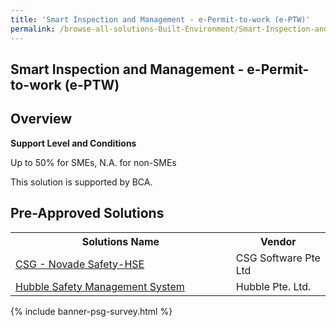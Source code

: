 ```yaml
---
title: 'Smart Inspection and Management - e-Permit-to-work (e-PTW)'
permalink: /browse-all-solutions-Built-Environment/Smart-Inspection-and-Management---e-Permit-to-work--e-PTW-
---
```


## Smart Inspection and Management - e-Permit-to-work (e-PTW)
## Overview

**Support Level and Conditions**

Up to 50% for SMEs, N.A. for non-SMEs

This solution is supported by BCA.

## Pre-Approved Solutions

<table>
<tr>
<th style='width: auto;'><b>Solutions Name</b></th>
<th style='width: 30%;'><b>Vendor</b></th>
</tr>
<tr>
<td><a href='/productivity-solutions-grant/solutionrepo/201600202R-CSG-Novd-SftyHSE-G' target='_blank'>CSG - Novade Safety-HSE</a><br></td>
<td>CSG Software Pte Ltd</td>
</tr>
<tr>
<td><a href='/productivity-solutions-grant/solutionrepo/201606906Z-Hubbl-Sfty-MGT-Systm-G' target='_blank'>Hubble Safety Management System</a><br></td>
<td>Hubble Pte. Ltd.</td>
</tr>
</table>

{% include banner-psg-survey.html %}
